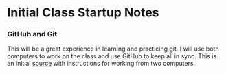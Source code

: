 # Initial Class Startup Notes

### GitHub and Git
This will be a great experience in learning and practicing git. I will use both computers to work on the class and use GitHub to keep all in sync. This is an initial [source](https://stackoverflow.com/questions/6012073/how-do-i-code-against-one-github-repo-on-2-computers) with instructions for working from two computers.
